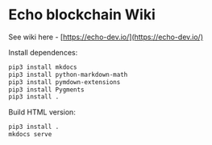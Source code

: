 # Echo blockchain Wiki

See wiki here - [https://echo-dev.io/](https://echo-dev.io/)

Install dependences: 

```bash
pip3 install mkdocs
pip3 install python-markdown-math
pip3 install pymdown-extensions
pip3 install Pygments
pip3 install .
```

Build HTML version:

```bash
pip3 install .
mkdocs serve
```
